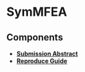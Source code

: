
# SymMFEA



## Components
* [**Submission Abstract**](Submission.pdf)
* [**Reproduce Guide**](src)


